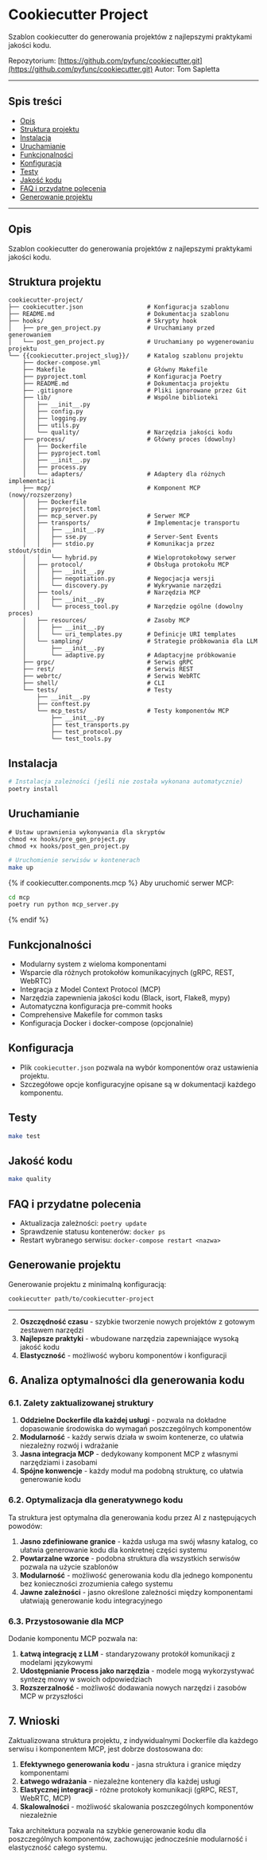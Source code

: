 # Cookiecutter Project

Szablon cookiecutter do generowania projektów z najlepszymi praktykami jakości kodu.

Repozytorium: [https://github.com/pyfunc/cookiecutter.git](https://github.com/pyfunc/cookiecutter.git)
Autor: Tom Sapletta

---

## Spis treści
- [Opis](#opis)
- [Struktura projektu](#struktura-projektu)
- [Instalacja](#instalacja)
- [Uruchamianie](#uruchamianie)
- [Funkcjonalności](#funkcjonalności)
- [Konfiguracja](#konfiguracja)
- [Testy](#testy)
- [Jakość kodu](#jakość-kodu)
- [FAQ i przydatne polecenia](#faq-i-przydatne-polecenia)
- [Generowanie projektu](#generowanie-projektu)

---

## Opis

Szablon cookiecutter do generowania projektów z najlepszymi praktykami jakości kodu.

## Struktura projektu

```
cookiecutter-project/
├── cookiecutter.json                  # Konfiguracja szablonu
├── README.md                          # Dokumentacja szablonu
├── hooks/                             # Skrypty hook
│   ├── pre_gen_project.py             # Uruchamiany przed generowaniem
│   └── post_gen_project.py            # Uruchamiany po wygenerowaniu projektu
└── {{cookiecutter.project_slug}}/     # Katalog szablonu projektu
    ├── docker-compose.yml
    ├── Makefile                       # Główny Makefile
    ├── pyproject.toml                 # Konfiguracja Poetry
    ├── README.md                      # Dokumentacja projektu
    ├── .gitignore                     # Pliki ignorowane przez Git
    ├── lib/                           # Wspólne biblioteki
    │   ├── __init__.py
    │   ├── config.py
    │   ├── logging.py
    │   ├── utils.py
    │   └── quality/                   # Narzędzia jakości kodu
    ├── process/                       # Główny proces (dowolny)
    │   ├── Dockerfile
    │   ├── pyproject.toml
    │   ├── __init__.py
    │   ├── process.py
    │   └── adapters/                  # Adaptery dla różnych implementacji
    ├── mcp/                           # Komponent MCP (nowy/rozszerzony)
    │   ├── Dockerfile
    │   ├── pyproject.toml
    │   ├── mcp_server.py              # Serwer MCP
    │   ├── transports/                # Implementacje transportu
    │   │   ├── __init__.py
    │   │   ├── sse.py                 # Server-Sent Events
    │   │   ├── stdio.py               # Komunikacja przez stdout/stdin
    │   │   └── hybrid.py              # Wieloprotokołowy serwer
    │   ├── protocol/                  # Obsługa protokołu MCP
    │   │   ├── __init__.py
    │   │   ├── negotiation.py         # Negocjacja wersji
    │   │   └── discovery.py           # Wykrywanie narzędzi
    │   ├── tools/                     # Narzędzia MCP
    │   │   ├── __init__.py
    │   │   └── process_tool.py        # Narzędzie ogólne (dowolny proces)
    │   ├── resources/                 # Zasoby MCP
    │   │   ├── __init__.py
    │   │   └── uri_templates.py       # Definicje URI templates
    │   └── sampling/                  # Strategie próbkowania dla LLM
    │       ├── __init__.py
    │       └── adaptive.py            # Adaptacyjne próbkowanie
    ├── grpc/                          # Serwis gRPC
    ├── rest/                          # Serwis REST
    ├── webrtc/                        # Serwis WebRTC
    ├── shell/                         # CLI
    └── tests/                         # Testy
        ├── __init__.py
        ├── conftest.py
        └── mcp_tests/                 # Testy komponentów MCP
            ├── __init__.py
            ├── test_transports.py
            ├── test_protocol.py
            └── test_tools.py
```

## Instalacja

```bash
# Instalacja zależności (jeśli nie została wykonana automatycznie)
poetry install
```

## Uruchamianie

```aiignore
# Ustaw uprawnienia wykonywania dla skryptów
chmod +x hooks/pre_gen_project.py
chmod +x hooks/post_gen_project.py
```
```bash
# Uruchomienie serwisów w kontenerach
make up
```

{% if cookiecutter.components.mcp %}
Aby uruchomić serwer MCP:
```bash
cd mcp
poetry run python mcp_server.py
```
{% endif %}

## Funkcjonalności

- Modularny system z wieloma komponentami
- Wsparcie dla różnych protokołów komunikacyjnych (gRPC, REST, WebRTC)
- Integracja z Model Context Protocol (MCP)
- Narzędzia zapewnienia jakości kodu (Black, isort, Flake8, mypy)
- Automatyczna konfiguracja pre-commit hooks
- Comprehensive Makefile for common tasks
- Konfiguracja Docker i docker-compose (opcjonalnie)

## Konfiguracja

- Plik `cookiecutter.json` pozwala na wybór komponentów oraz ustawienia projektu.
- Szczegółowe opcje konfiguracyjne opisane są w dokumentacji każdego komponentu.

## Testy

```bash
make test
```

## Jakość kodu

```bash
make quality
```

## FAQ i przydatne polecenia

- Aktualizacja zależności: `poetry update`
- Sprawdzenie statusu kontenerów: `docker ps`
- Restart wybranego serwisu: `docker-compose restart <nazwa>`

## Generowanie projektu

Generowanie projektu z minimalną konfiguracją:

```bash
cookiecutter path/to/cookiecutter-project
```

---

2. **Oszczędność czasu** - szybkie tworzenie nowych projektów z gotowym zestawem narzędzi
3. **Najlepsze praktyki** - wbudowane narzędzia zapewniające wysoką jakość kodu
4. **Elastyczność** - możliwość wyboru komponentów i konfiguracji

## 6. Analiza optymalności dla generowania kodu

### 6.1. Zalety zaktualizowanej struktury

1. **Oddzielne Dockerfile dla każdej usługi** - pozwala na dokładne dopasowanie środowiska do wymagań poszczególnych komponentów
2. **Modularność** - każdy serwis działa w swoim kontenerze, co ułatwia niezależny rozwój i wdrażanie
3. **Jasna integracja MCP** - dedykowany komponent MCP z własnymi narzędziami i zasobami
4. **Spójne konwencje** - każdy moduł ma podobną strukturę, co ułatwia generowanie kodu

### 6.2. Optymalizacja dla generatywnego kodu

Ta struktura jest optymalna dla generowania kodu przez AI z następujących powodów:

1. **Jasno zdefiniowane granice** - każda usługa ma swój własny katalog, co ułatwia generowanie kodu dla konkretnej części systemu
2. **Powtarzalne wzorce** - podobna struktura dla wszystkich serwisów pozwala na użycie szablonów
3. **Modularność** - możliwość generowania kodu dla jednego komponentu bez konieczności zrozumienia całego systemu
4. **Jawne zależności** - jasno określone zależności między komponentami ułatwiają generowanie kodu integracyjnego

### 6.3. Przystosowanie dla MCP

Dodanie komponentu MCP pozwala na:

1. **Łatwą integrację z LLM** - standaryzowany protokół komunikacji z modelami językowymi
2. **Udostępnianie Process jako narzędzia** - modele mogą wykorzystywać syntezę mowy w swoich odpowiedziach
3. **Rozszerzalność** - możliwość dodawania nowych narzędzi i zasobów MCP w przyszłości

## 7. Wnioski

Zaktualizowana struktura projektu, z indywidualnymi Dockerfile dla każdego serwisu i komponentem MCP, jest dobrze dostosowana do:

1. **Efektywnego generowania kodu** - jasna struktura i granice między komponentami
2. **Łatwego wdrażania** - niezależne kontenery dla każdej usługi
3. **Elastycznej integracji** - różne protokoły komunikacji (gRPC, REST, WebRTC, MCP)
4. **Skalowalności** - możliwość skalowania poszczególnych komponentów niezależnie

Taka architektura pozwala na szybkie generowanie kodu dla poszczególnych komponentów, 
zachowując jednocześnie modularność i elastyczność całego systemu.

